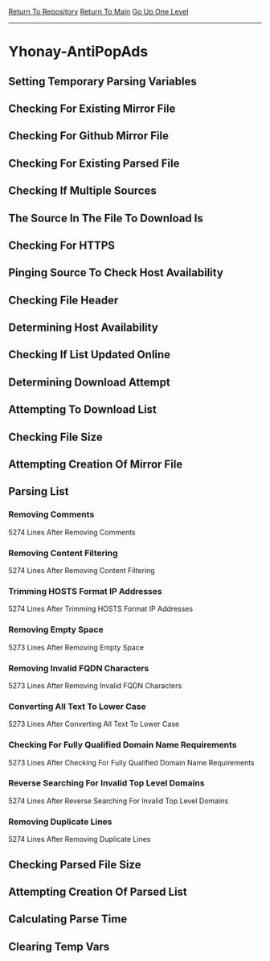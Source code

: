 [Return To Repository](https://github.com/deathbybandaid/piholeparser/)
[Return To Main](https://github.com/deathbybandaid/piholeparser/blob/master/RecentRunLogs/Mainlog.md)
[Go Up One Level](https://github.com/deathbybandaid/piholeparser/blob/master/RecentRunLogs/TopLevelScripts/30-Processing-Blacklists.md)
____________________________________
# Yhonay-AntiPopAds
## Setting Temporary Parsing Variables
## Checking For Existing Mirror File
## Checking For Github Mirror File
## Checking For Existing Parsed File
## Checking If Multiple Sources
## The Source In The File To Download Is
## Checking For HTTPS
## Pinging Source To Check Host Availability
## Checking File Header
## Determining Host Availability
## Checking If List Updated Online
## Determining Download Attempt
## Attempting To Download List
## Checking File Size
## Attempting Creation Of Mirror File
## Parsing List
### Removing Comments
5274 Lines After Removing Comments
### Removing Content Filtering
5274 Lines After Removing Content Filtering
### Trimming HOSTS Format IP Addresses
5274 Lines After Trimming HOSTS Format IP Addresses
### Removing Empty Space
5273 Lines After Removing Empty Space
### Removing Invalid FQDN Characters
5273 Lines After Removing Invalid FQDN Characters
### Converting All Text To Lower Case
5273 Lines After Converting All Text To Lower Case
### Checking For Fully Qualified Domain Name Requirements
5273 Lines After Checking For Fully Qualified Domain Name Requirements
### Reverse Searching For Invalid Top Level Domains
5274 Lines After Reverse Searching For Invalid Top Level Domains
### Removing Duplicate Lines
5274 Lines After Removing Duplicate Lines
## Checking Parsed File Size
## Attempting Creation Of Parsed List
## Calculating Parse Time
## Clearing Temp Vars
